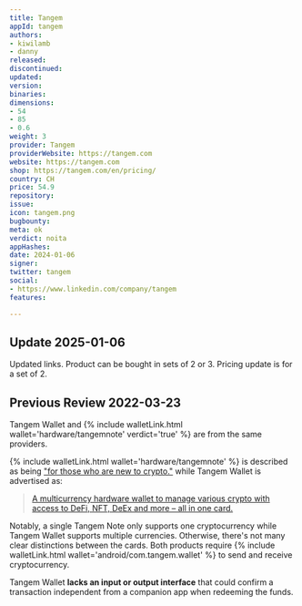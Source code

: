 ```yaml
---
title: Tangem
appId: tangem
authors:
- kiwilamb
- danny
released: 
discontinued: 
updated: 
version: 
binaries: 
dimensions:
- 54
- 85
- 0.6
weight: 3
provider: Tangem
providerWebsite: https://tangem.com
website: https://tangem.com
shop: https://tangem.com/en/pricing/
country: CH
price: 54.9
repository: 
issue: 
icon: tangem.png
bugbounty: 
meta: ok
verdict: noita
appHashes: 
date: 2024-01-06
signer: 
twitter: tangem
social:
- https://www.linkedin.com/company/tangem
features: 

---
```


## Update 2025-01-06

Updated links. Product can be bought in sets of 2 or 3. Pricing update is for a set of 2.

## Previous Review 2022-03-23

Tangem Wallet and {% include walletLink.html wallet='hardware/tangemnote' verdict='true' %} are from the same providers.

{% include walletLink.html wallet='hardware/tangemnote' %} is described as being ["for those who are new to crypto."](https://shop.tangem.com/products/tangem-note) while Tangem Wallet is advertised as:

> [A multicurrency hardware wallet to manage various crypto with access to DeFi, NFT, DeEx and more – all in one card.](https://shop.tangem.com/products/tangem-wallet)

Notably, a single Tangem Note only supports one cryptocurrency while Tangem Wallet supports multiple currencies. Otherwise, there's not many clear distinctions between the cards. Both products require {% include walletLink.html wallet='android/com.tangem.wallet' %} to send and receive cryptocurrency.

Tangem Wallet **lacks an input or output interface** that could confirm a transaction independent from a companion app when redeeming the funds. 

